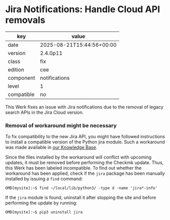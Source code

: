 [//]: # (werk v2)
# Jira Notifications: Handle Cloud API removals

key        | value
---------- | ---
date       | 2025-08-21T15:44:56+00:00
version    | 2.4.0p11
class      | fix
edition    | cee
component  | notifications
level      | 1
compatible | no

This Werk fixes an issue with Jira notifications due to the removal of legacy
search APIs in the Jira Cloud version.

### Removal of workaround might be necessary
To fix compatibility to the new Jira API, you might have followed instructions
to install a compatible version of the Python jira module. Such a workaround was
made available in [our Knowledge Base][kb].

Since the files installed by the workaround will conflict with upcoming updates,
it must be removed before performing the Checkmk update. Thus, this Werk has
been labeled incompatible. To find out whether the workaround has been applied,
check if the `jira` package has been manually installed by issuing a `find`
command:

```shell
OMD[mysite]:~$ find ~/local/lib/python3/ -type d -name 'jira*-info'
```

If the `jira` module is found, uninstall it after stopping the site and before
performing the update by running:

```shell
OMD[mysite]:~$ pip3 uninstall jira
```

[kb]: https://checkmk.atlassian.net/wiki/spaces/KB/pages/449937409
